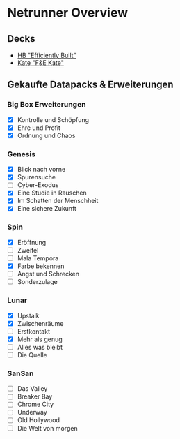 # Netrunner Overview
## Decks

- [HB "Efficiently Built"](http://netrunnerdb.com/de/decklist/24110/efficiently-built-0-1)
- [Kate "F&E Kate"](http://netrunnerdb.com/de/decklist/24109/f-e-kate-0-1)

## Gekaufte Datapacks & Erweiterungen

### Big Box Erweiterungen
- [x] Kontrolle und Schöpfung
- [x] Ehre und Profit
- [x] Ordnung und Chaos

### Genesis
- [x] Blick nach vorne
- [x] Spurensuche
- [ ] Cyber-Exodus
- [x] Eine Studie in Rauschen
- [x] Im Schatten der Menschheit
- [x] Eine sichere Zukunft

### Spin
- [x] Eröffnung
- [ ] Zweifel
- [ ] Mala Tempora
- [x] Farbe bekennen
- [ ] Angst und Schrecken
- [ ] Sonderzulage

### Lunar
- [x] Upstalk
- [x] Zwischenräume
- [ ] Erstkontakt
- [x] Mehr als genug
- [ ] Alles was bleibt
- [ ] Die Quelle

### SanSan
- [ ] Das Valley
- [ ] Breaker Bay
- [ ] Chrome City
- [ ] Underway
- [ ] Old Hollywood
- [ ] Die Welt von morgen
